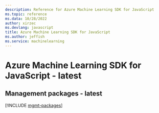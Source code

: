 ```yaml
---
description: Reference for Azure Machine Learning SDK for JavaScript
ms.topic: reference
ms.data: 10/28/2022
author: xirzec
ms.devlang: javascript
title: Azure Machine Learning SDK for JavaScript
ms.author: jeffish
ms.service: machinelearning
---
```

# Azure Machine Learning SDK for JavaScript - latest

## Management packages - latest
[!INCLUDE [mgmt-packages](machine-learning-mgmt-index.md)]